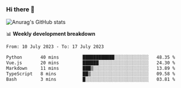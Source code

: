 ### Hi there 👋
![Anurag's GitHub stats](https://github-readme-stats.vercel.app/api?username=jami1024&show_icons=true&theme=radical)

📊 **Weekly development breakdown**
<!--START_SECTION:waka-->

```txt
From: 10 July 2023 - To: 17 July 2023

Python       40 mins         ████████████░░░░░░░░░░░░░   48.35 %
Vue.js       20 mins         ██████░░░░░░░░░░░░░░░░░░░   24.30 %
Markdown     11 mins         ███▒░░░░░░░░░░░░░░░░░░░░░   13.89 %
TypeScript   8 mins          ██▒░░░░░░░░░░░░░░░░░░░░░░   09.58 %
Bash         3 mins          █░░░░░░░░░░░░░░░░░░░░░░░░   03.81 %
```

<!--END_SECTION:waka-->
<!--
**jami1024/jami1024** is a ✨ _special_ ✨ repository because its `README.md` (this file) appears on your GitHub profile.

Here are some ideas to get you started:

- 🔭 I’m currently working on ...
- 🌱 I’m currently learning ...
- 👯 I’m looking to collaborate on ...
- 🤔 I’m looking for help with ...
- 💬 Ask me about ...
- 📫 How to reach me: ...
- 😄 Pronouns: ...
- ⚡ Fun fact: ...
-->
